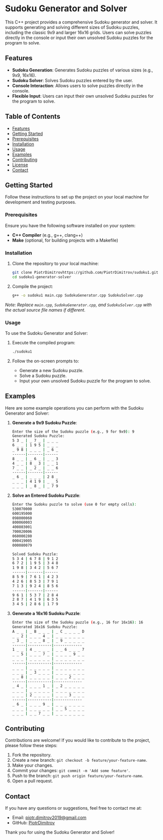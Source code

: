 # Sudoku Generator and Solver

This C++ project provides a comprehensive Sudoku generator and solver. It supports generating and solving different sizes of Sudoku puzzles, including the classic 9x9 and larger 16x16 grids. Users can solve puzzles directly in the console or input their own unsolved Sudoku puzzles for the program to solve.

## Features

- **Sudoku Generation**: Generates Sudoku puzzles of various sizes (e.g., 9x9, 16x16).
- **Sudoku Solver**: Solves Sudoku puzzles entered by the user.
- **Console Interaction**: Allows users to solve puzzles directly in the console.
- **Flexible Input**: Users can input their own unsolved Sudoku puzzles for the program to solve.

## Table of Contents

- [Features](#features)
- [Getting Started](#getting-started)
- [Prerequisites](#prerequisites)
- [Installation](#installation)
- [Usage](#usage)
- [Examples](#examples)
- [Contributing](#contributing)
- [License](#license)
- [Contact](#contact)

## Getting Started

Follow these instructions to set up the project on your local machine for development and testing purposes.

### Prerequisites

Ensure you have the following software installed on your system:

- **C++ Compiler** (e.g., g++, clang++)
- **Make** (optional, for building projects with a Makefile)

### Installation

1. Clone the repository to your local machine:

    ```sh
    git clone PiotrDimitrovhttps://github.com/PiotrDimitrov/sudoku1.git
    cd sudoku1-generator-solver
    ```

2. Compile the project:

    ```sh
    g++ -o sudoku1 main.cpp SudokuGenerator.cpp SudokuSolver.cpp
    ```

*Note: Replace `main.cpp`, `SudokuGenerator.cpp`, and `SudokuSolver.cpp` with the actual source file names if different.*

### Usage

To use the Sudoku Generator and Solver:

1. Execute the compiled program:

    ```sh
    ./sudoku1
    ```

2. Follow the on-screen prompts to:
    - Generate a new Sudoku puzzle.
    - Solve a Sudoku puzzle.
    - Input your own unsolved Sudoku puzzle for the program to solve.

## Examples

Here are some example operations you can perform with the Sudoku Generator and Solver:

1. **Generate a 9x9 Sudoku Puzzle**:

    ```sh
    Enter the size of the Sudoku puzzle (e.g., 9 for 9x9): 9
    Generated Sudoku Puzzle:
    5 3 _ | _ 7 _ | _ _ _
    6 _ _ | 1 9 5 | _ _ _
    _ 9 8 | _ _ _ | _ 6 _
    ------|-------|------
    8 _ _ | _ 6 _ | _ _ 3
    4 _ _ | 8 _ 3 | _ _ 1
    7 _ _ | _ 2 _ | _ _ 6
    ------|-------|------
    _ 6 _ | _ _ _ | 2 8 _
    _ _ _ | 4 1 9 | _ _ 5
    _ _ _ | _ 8 _ | _ 7 9
    ```

2. **Solve an Entered Sudoku Puzzle**:

    ```sh
    Enter the Sudoku puzzle to solve (use 0 for empty cells):
    530070000
    600195000
    098000060
    800060003
    400803001
    700020006
    060000280
    000419005
    000080079

    Solved Sudoku Puzzle:
    5 3 4 | 6 7 8 | 9 1 2
    6 7 2 | 1 9 5 | 3 4 8
    1 9 8 | 3 4 2 | 5 6 7
    ------|-------|------
    8 5 9 | 7 6 1 | 4 2 3
    4 2 6 | 8 5 3 | 7 9 1
    7 1 3 | 9 2 4 | 8 5 6
    ------|-------|------
    9 6 1 | 5 3 7 | 2 8 4
    2 8 7 | 4 1 9 | 6 3 5
    3 4 5 | 2 8 6 | 1 7 9
    ```

3. **Generate a 16x16 Sudoku Puzzle**:

    ```sh
    Enter the size of the Sudoku puzzle (e.g., 16 for 16x16): 16
    Generated 16x16 Sudoku Puzzle:
    A _ _ | _ B _ _ _ | _ C _ _ _ _ D
    _ _ 2 | _ _ _ 4 _ | _ _ _ _ _ _ _
    _ 3 _ | _ _ _ 8 _ | _ 9 _ _ _ _ _
    ------|-----------|-------------
    1 _ _ | 4 _ _ _ _ | _ _ 6 _ _ _ 7
    _ _ 5 | _ _ _ 7 _ | _ _ _ _ 9 _ _
    _ _ _ | _ _ _ _ _ | _ _ _ _ _ _ _
    ------|-----------|-------------
    _ _ _ | _ _ _ _ _ | _ _ _ _ _ _ _
    _ _ _ | _ 3 _ _ _ | _ _ _ _ _ _ _
    _ _ 8 | _ _ _ _ _ | _ _ _ 2 _ _ _
    ------|-----------|-------------
    _ 4 _ | _ _ _ 1 _ | _ 2 _ _ _ _ _
    _ _ _ | _ _ _ _ _ | _ _ _ _ _ _ _
    _ _ _ | 2 _ _ _ _ | _ _ _ 3 _ _ _
    ------|-----------|-------------
    _ 6 _ | _ _ _ 9 _ | _ _ _ _ _ _ _
    _ _ _ | _ _ _ _ _ | _ _ 5 _ _ _ _
    _ _ _ | _ _ 7 _ _ | _ _ _ _ _ _ _
    ```

## Contributing

Contributions are welcome! If you would like to contribute to the project, please follow these steps:

1. Fork the repository.
2. Create a new branch: `git checkout -b feature/your-feature-name`.
3. Make your changes.
4. Commit your changes: `git commit -m 'Add some feature'`.
5. Push to the branch: `git push origin feature/your-feature-name`.
6. Open a pull request.

## Contact

If you have any questions or suggestions, feel free to contact me at:

- Email: piotr.dimitrov2019@gmail.com
- GitHub: [PiotrDimitrov](https://github.com/PiotrDimitrov)

Thank you for using the Sudoku Generator and Solver!